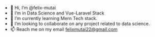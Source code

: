 - 👋 Hi, I’m @felix-mutai
- 👀 I’m in Data Science and Vue-Laravel Stack
- 🌱 I’m currently learning Mern Tech stack. 
- 💞️ I’m looking to collaborate on any project related to data science. 
- 📫 Reach me on my email felixmutai22@gmail.com 

<!---
felix-mutai/felix-mutai is a ✨ special ✨ repository because its `README.md` (this file) appears on your GitHub profile.
You can click the Preview link to take a look at your changes.
--->
